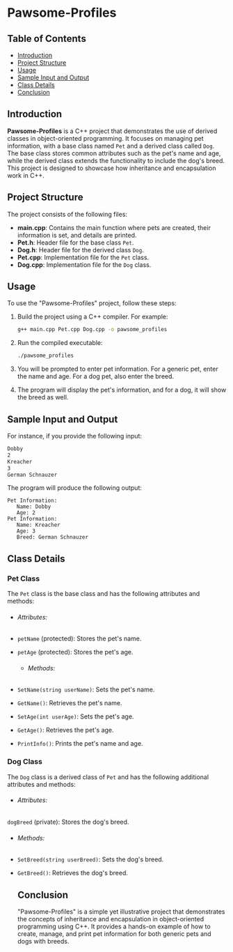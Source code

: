 # Pawsome-Profiles

## Table of Contents

- [Introduction](#introduction)
- [Project Structure](#project-structure)
- [Usage](#usage)
- [Sample Input and Output](#sample-input-and-output)
- [Class Details](#class-details)
- [Conclusion](#conclusion)

## Introduction

**Pawsome-Profiles** is a C++ project that demonstrates the use of derived classes in object-oriented programming. It focuses on managing pet information, with a base class named `Pet` and a derived class called `Dog`. The base class stores common attributes such as the pet's name and age, while the derived class extends the functionality to include the dog's breed. This project is designed to showcase how inheritance and encapsulation work in C++.

## Project Structure

The project consists of the following files:

- **main.cpp**: Contains the main function where pets are created, their information is set, and details are printed.
- **Pet.h**: Header file for the base class `Pet`.
- **Dog.h**: Header file for the derived class `Dog`.
- **Pet.cpp**: Implementation file for the `Pet` class.
- **Dog.cpp**: Implementation file for the `Dog` class.

## Usage

To use the "Pawsome-Profiles" project, follow these steps:

1. Build the project using a C++ compiler. For example:

   ```bash
   g++ main.cpp Pet.cpp Dog.cpp -o pawsome_profiles
   ```

2. Run the compiled executable:

   ```bash
   ./pawsome_profiles
   ```

3. You will be prompted to enter pet information. For a generic pet, enter the name and age. For a dog pet, also enter the breed.

4. The program will display the pet's information, and for a dog, it will show the breed as well.

## Sample Input and Output

For instance, if you provide the following input:

```bash
Dobby
2
Kreacher
3
German Schnauzer
```

The program will produce the following output:

```
Pet Information:
   Name: Dobby
   Age: 2
Pet Information:
   Name: Kreacher
   Age: 3
   Breed: German Schnauzer
```

## Class Details

### Pet Class

The `Pet` class is the base class and has the following attributes and methods:

- ###### Attributes:

- `petName` (protected): Stores the pet's name.
- `petAge` (protected): Stores the pet's age.

  - ###### Methods:

- `SetName(string userName)`: Sets the pet's name.
- `GetName()`: Retrieves the pet's name.
- `SetAge(int userAge)`: Sets the pet's age.
- `GetAge()`: Retrieves the pet's age.
- `PrintInfo()`: Prints the pet's name and age.

### Dog Class

The `Dog` class is a derived class of `Pet` and has the following additional attributes and methods:

- ###### Attributes:

`dogBreed` (private): Stores the dog's breed.

- ###### Methods:

- `SetBreed(string userBreed)`: Sets the dog's breed.
- `GetBreed()`: Retrieves the dog's breed.

  ## Conclusion

  "Pawsome-Profiles" is a simple yet illustrative project that demonstrates the concepts of inheritance and encapsulation in object-oriented programming using C++. It provides a hands-on example of how to create, manage, and print pet information for both generic pets and dogs with breeds.
